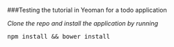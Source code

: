 ###Testing the tutorial in Yeoman for a todo application

_Clone the repo and install the application by running_

<pre>npm install && bower install</pre>